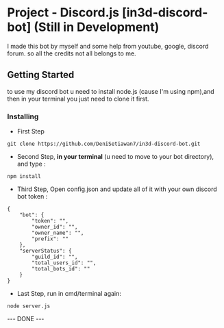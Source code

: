 # Project - Discord.js [in3d-discord-bot] (Still in Development)
I made this bot by myself and some help from youtube, google, discord forum. so all the credits not all belongs to me.

## Getting Started
to use my discord bot u need to install node.js (cause I'm using npm),and then in your terminal you just need to clone it first.

### Installing
- First Step
```
git clone https://github.com/DeniSetiawan7/in3d-discord-bot.git
```
- Second Step, **in your terminal** (u need to move to your bot directory), and type :
```
npm install
```
- Third Step, Open config.json and update all of it with your own discord bot token :
```
{
	"bot": {
		"token": "",
		"owner_id": "",
		"owner_name": "",
		"prefix": ""
	},
	"serverStatus": {
		"guild_id": "",
		"total_users_id": "",
		"total_bots_id": ""
	}
}
```
- Last Step, run in cmd/terminal again:
```
node server.js
```
--- DONE ---